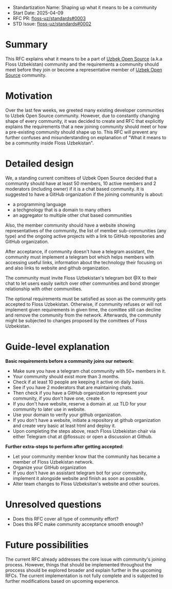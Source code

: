 - Standartization Name: Shaping up what it means to be a community
- Start Date: 2025-04-09
- RFC PR: [floss-uz/standards#0003](https://github.com/floss-uz/standards/pull/3)
- STD Issue: [floss-uz/standards#0002](https://github.com/floss-uz/standards/issues/2)

# Summary

This RFC explains what it means to be a part of [Uzbek Open Source]
(a.k.a Floss Uzbekistan) community and the requirements a community
should meet before they join or become a representative member of
[Uzbek Open Source] community.

# Motivation

Over the last few weeks, we greeted many existing developer communities to
Uzbek Open Source community. However, due to constantly changing shape of
every community, it was decided to create and RFC that explicitly explains
the requirements that a new joining community should meet or how a pre-existing
community should shape up to. This RFC will prevent any further confuses and
misunderstanding on explanation of "What it means to be a community inside
Floss Uzbekistan".

# Detailed design

We, a standing current comittees of Uzbek Open Source decided that a community
should have at least 50 members, 10 active members and 2 moderators (including owner)
if it is a chat based community. It is suggested to have a GitHub organization if the
joining community is about:

- a programming language
- a techgnology that is a domain to many others
- an aggregator to multiple other chat based communities

Also, the member community should have a website showing representatives of the community,
the list of member sub-communities (any type) and the ongoing active projects with a link
to GitHub repositories and GitHub organization.

After acceptance, if community doesn't have a telegram assistant, the community must implement
a telegram bot which helps members with accessing useful links, information about the
technology their focusing on and also links to website and github organization.

The community must invite Floss Uzbekistan's telegram bot @X to their chat to let users
easily switch over other communities and bond stronger relationship with other communities.

The optional requirements must be satisfied as soon as the community gets accepted to
Floss Uzbekistan. Otherwise, if community refuses or will not implement given requirements
in given time, the comittee still can decline and remove the community from the network.
Afterwards, the community might be subjected to changes proposed by the comittees of Floss
Uzbekistan.

# Guide-level explanation

**Basic requirements before a community joins our network:**

- Make sure you have a telegram chat community with 50+ members in it.
- Your community should exist more than 3 months.
- Check if at least 10 people are keeping it active on daily basis.
- See if you have 2 moderators that are maintaining chats.
- Then check if you have a GitHub organization to represent your community, if you don't have one, create it.
- If you don't have website, reserve a domain at .uz TLD for your community to later use in website.
- Use your domain to verify your github organization.
- If you don't have a website, initiate a repository at github organization and create very basic at least html and deploy it.
- Upon completing the steps above, reach Floss Uzbekistan chair via either Telegram chat at @flossuzc or open a discussion at Github.

**Further extra-steps to perform after getting accepted:**

- Let your community member know that the community has became a member of Floss Uzbekistan network.
- Organize your GitHub organization
- If you don't have an assistant telegram bot for your community, implement it alongside website and finish as soon as possible.
- Alter team changes to Floss Uzbeksitan's website and other sources.

# Unresolved questions

- Does this RFC cover all type of community effort?
- Does this RFC make community acceptance smooth enough?

# Future possibilities

The current RFC already addresses the core issue with community's joining
process. However, things that should be implemented throughout the proccess
should be explored broader and explain further in the upcoming RFCs. The
current implementation is not fully complete and is subjected to further
modifications based on upcoming experience.

[Uzbek Open Source]: https://github.com/floss-uz
